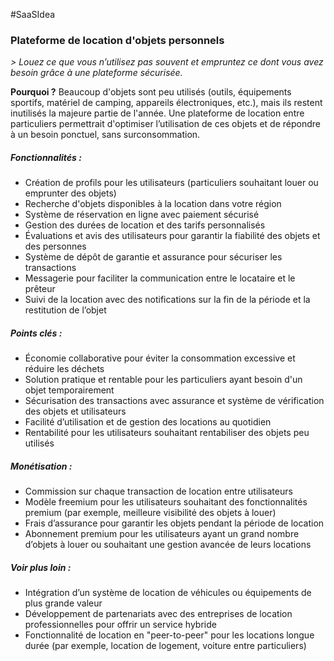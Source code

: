 #SaaSIdea 
###  Plateforme de location d'objets personnels
*> Louez ce que vous n’utilisez pas souvent et empruntez ce dont vous avez besoin grâce à une plateforme sécurisée.*

**Pourquoi ?** Beaucoup d'objets sont peu utilisés (outils, équipements sportifs, matériel de camping, appareils électroniques, etc.), mais ils restent inutilisés la majeure partie de l'année. Une plateforme de location entre particuliers permettrait d'optimiser l’utilisation de ces objets et de répondre à un besoin ponctuel, sans surconsommation.  

##### Fonctionnalités :  
- Création de profils pour les utilisateurs (particuliers souhaitant louer ou emprunter des objets)  
- Recherche d'objets disponibles à la location dans votre région  
- Système de réservation en ligne avec paiement sécurisé  
- Gestion des durées de location et des tarifs personnalisés  
- Évaluations et avis des utilisateurs pour garantir la fiabilité des objets et des personnes  
- Système de dépôt de garantie et assurance pour sécuriser les transactions  
- Messagerie pour faciliter la communication entre le locataire et le prêteur  
- Suivi de la location avec des notifications sur la fin de la période et la restitution de l’objet  

##### Points clés :  
- Économie collaborative pour éviter la consommation excessive et réduire les déchets  
- Solution pratique et rentable pour les particuliers ayant besoin d'un objet temporairement  
- Sécurisation des transactions avec assurance et système de vérification des objets et utilisateurs  
- Facilité d’utilisation et de gestion des locations au quotidien  
- Rentabilité pour les utilisateurs souhaitant rentabiliser des objets peu utilisés  

##### Monétisation :  
- Commission sur chaque transaction de location entre utilisateurs  
- Modèle freemium pour les utilisateurs souhaitant des fonctionnalités premium (par exemple, meilleure visibilité des objets à louer)  
- Frais d’assurance pour garantir les objets pendant la période de location  
- Abonnement premium pour les utilisateurs ayant un grand nombre d’objets à louer ou souhaitant une gestion avancée de leurs locations  

##### Voir plus loin :  
- Intégration d’un système de location de véhicules ou équipements de plus grande valeur  
- Développement de partenariats avec des entreprises de location professionnelles pour offrir un service hybride  
- Fonctionnalité de location en "peer-to-peer" pour les locations longue durée (par exemple, location de logement, voiture entre particuliers)  
